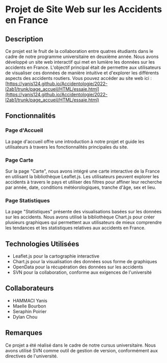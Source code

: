 # Projet de Site Web sur les Accidents en France

## Description

Ce projet est le fruit de la collaboration entre quatres étudiants dans le cadre de notre programme universitaire en deuxième année. Nous avons développé un site web interactif qui met en lumière les données sur les accidents en France. L'objectif principal était de permettre aux utilisateurs de visualiser ces données de manière intuitive et d'explorer les différents aspects des accidents routiers.
Vous pouvez accéder au site web ici : [https://yanis124.github.io/Accidentologie/2022-l2ab1/trunk/page_accueil/HTML/essaie.html](https://yanis124.github.io/Accidentologie/2022-l2ab1/trunk/page_accueil/HTML/essaie.html)
## Fonctionnalités

### Page d'Accueil

La page d'accueil offre une introduction à notre projet et guide les utilisateurs à travers les fonctionnalités principales du site.


### Page Carte

Sur la page "Carte", nous avons intégré une carte interactive de la France en utilisant la bibliothèque Leaflet.js. Les utilisateurs peuvent explorer les accidents à travers le pays et utiliser des filtres pour affiner leur recherche par année, date, conditions météorologiques, tranche d'âge, sex et lieu.

### Page Statistiques

La page "Statistiques" présente des visualisations basées sur les données sur les accidents. Nous avons utilisé la bibliothèque Chart.js pour créer plusieurs graphiques qui permettent aux utilisateurs de mieux comprendre les tendances et les statistiques relatives aux accidents en France.

## Technologies Utilisées

- Leaflet.js pour la cartographie interactive
- Chart.js pour la visualisation des données sous forme de graphiques
- OpenData pour la récupération des données sur les accidents
- SVN pour la collaboration, conforme aux exigences de l'université

## Collaborateurs

- HAMMACI Yanis
- Maelle Bourbon
- Seraphin Poirier
- Dylan Chou

## Remarques

Ce projet a été réalisé dans le cadre de notre cursus universitaire. Nous avons utilisé SVN comme outil de gestion de version, conformément aux directives de l'université.

